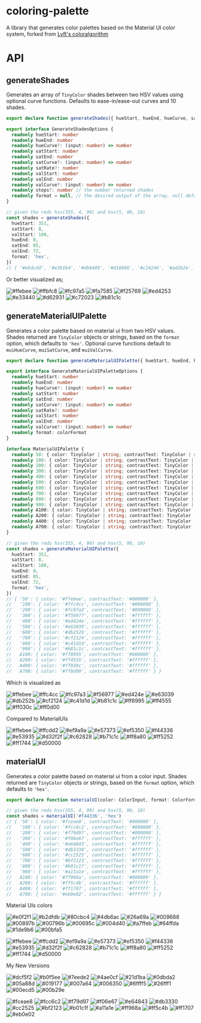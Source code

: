 # coloring-palette
A library that generates color palettes based on the Material UI color system, forked from [Lyft's coloralgorithm](https://github.com/lyft/coloralgorithm)

# API

## generateShades

Generates an array of `TinyColor` shades between two HSV values using optional curve functions. Defaults to ease-in/ease-out curves and 10 shades.

```ts
export declare function generateShades({ hueStart, hueEnd, hueCurve, satStart, satEnd, satCurve, satRate, valStart, valEnd, valCurve, steps, format }: GenerateShadesOptions): Color[];

export interface GenerateShadesOptions {
  readonly hueStart: number
  readonly hueEnd: number
  readonly hueCurve?: (input: number) => number
  readonly satStart: number
  readonly satEnd: number
  readonly satCurve?: (input: number) => number
  readonly satRate?: number
  readonly valStart: number
  readonly valEnd: number
  readonly valCurve?: (input: number) => number
  readonly steps?: number // the number returned shades
  readonly format = null, // the desired output of the array, null defaults to Tinycolor instances
}

// given the reds hsv(355, 4, 90) and hsv(5, 90, 10)
const shades = generateShades({
  hueStart: 351,
  satStart: 8,
  valStart: 100,
  hueEnd: 0,
  satEnd: 85,
  valEnd: 72,
  format: 'hex',
})
// [ '#e6dcdd', '#e3b1b4', '#db8489', '#d16066', '#c24246', '#ad2b2e', '#911c1c', '#6e120f', '#450c08', '#1a0403' ]
```
Or better visualized as;

![#ffebee](https://placehold.it/25/ffebee/000000?text=+)
![#ffbfc8](https://placehold.it/25/ffbfc8/000000?text=+)
![#fc97a5](https://placehold.it/25/fc97a5/000000?text=+)
![#fa7585](https://placehold.it/25/fa7585/000000?text=+)
![#f25769](https://placehold.it/25/f25769/000000?text=+)
![#ed4253](https://placehold.it/25/ed4253/000000?text=+)
![#e33440](https://placehold.it/25/e33440/000000?text=+)
![#d62931](https://placehold.it/25/d62931/000000?text=+)
![#c72023](https://placehold.it/25/c72023/000000?text=+)
![#b81c1c](https://placehold.it/25/b81c1c/000000?text=+)

## generateMaterialUIPalette

Generates a color palette based on material ui from two HSV values. Shades returned are `TinyColor` objects or strings, based on the `format` option, which defaults to `'hex'`. Optional curve functions default to `muiHueCurve`, `muiSatCurve`, and `muiValCurve`.


```ts
export declare function generateMaterialUIPalette({ hueStart, hueEnd, hueCurve, satStart, satEnd, satCurve, satRate, valStart, valEnd, valCurve, format }: GenerateShadesOptions): MaterialUIPalette[];

export interface GenerateMaterialUIPaletteOptions {
  readonly hueStart: number
  readonly hueEnd: number
  readonly hueCurve?: (input: number) => number
  readonly satStart: number
  readonly satEnd: number
  readonly satCurve?: (input: number) => number
  readonly satRate?: number
  readonly valStart: number
  readonly valEnd: number
  readonly valCurve?: (input: number) => number
  readonly format: colorFormat
}

interface MaterialUIPalette {
  readonly 50: { color: TinyColor | string; contrastText: TinyColor | string }
  readonly 100: { color: TinyColor | string; contrastText: TinyColor | string }
  readonly 200: { color: TinyColor | string; contrastText: TinyColor | string }
  readonly 300: { color: TinyColor | string; contrastText: TinyColor | string }
  readonly 400: { color: TinyColor | string; contrastText: TinyColor | string }
  readonly 500: { color: TinyColor | string; contrastText: TinyColor | string }
  readonly 600: { color: TinyColor | string; contrastText: TinyColor | string }
  readonly 700: { color: TinyColor | string; contrastText: TinyColor | string }
  readonly 800: { color: TinyColor | string; contrastText: TinyColor | string }
  readonly 900: { color: TinyColor | string; contrastText: TinyColor | string }
  readonly A100: { color: TinyColor | string; contrastText: TinyColor | string }
  readonly A200: { color: TinyColor | string; contrastText: TinyColor | string }
  readonly A400: { color: TinyColor | string; contrastText: TinyColor | string }
  readonly A700: { color: TinyColor | string; contrastText: TinyColor | string }
}

// given the reds hsv(355, 4, 90) and hsv(5, 90, 10)
const shades = generateMaterialUIPalette({
  hueStart: 351,
  satStart: 8,
  valStart: 100,
  hueEnd: 0,
  satEnd: 85,
  valEnd: 72,
  format: 'hex',
})
// { '50': { color: '#ffebee', contrastText: '#000000' },
//   '100': { color: '#ffc4cc', contrastText: '#000000' },
//   '200': { color: '#fc97a3', contrastText: '#000000' },
//   '300': { color: '#f56977', contrastText: '#ffffff' },
//   '400': { color: '#ed424e', contrastText: '#ffffff' },
//   '500': { color: '#e63039', contrastText: '#ffffff' },
//   '600': { color: '#db252b', contrastText: '#ffffff' },
//   '700': { color: '#cf2124', contrastText: '#ffffff' },
//   '800': { color: '#c41d1d', contrastText: '#ffffff' },
//   '900': { color: '#b81c1c', contrastText: '#ffffff' },
//   A100: { color: '#ff8995', contrastText: '#000000' },
//   A200: { color: '#ff4555', contrastText: '#ffffff' },
//   A400: { color: '#ff030c', contrastText: '#ffffff' },
//   A700: { color: '#ff0d00', contrastText: '#ffffff' } }
```
Which is visualized as

![#ffebee](https://placehold.it/25/ffebee/000000?text=+)
![#ffc4cc](https://placehold.it/25/ffc4cc/000000?text=+)
![#fc97a3](https://placehold.it/25/fc97a3/000000?text=+)
![#f56977](https://placehold.it/25/f56977/000000?text=+)
![#ed424e](https://placehold.it/25/ed424e/000000?text=+)
![#e63039](https://placehold.it/25/e63039/000000?text=+)
![#db252b](https://placehold.it/25/db252b/000000?text=+)
![#cf2124](https://placehold.it/25/cf2124/000000?text=+)
![#c41d1d](https://placehold.it/25/c41d1d/000000?text=+)
![#b81c1c](https://placehold.it/25/b81c1c/000000?text=+)
![#ff8995](https://placehold.it/25/ff8995/000000?text=+)
![#ff4555](https://placehold.it/25/ff4555/000000?text=+)
![#ff030c](https://placehold.it/25/ff030c/000000?text=+)
![#ff0d00](https://placehold.it/25/ff0d00/000000?text=+)

Compared to MaterialUIs

![#ffebee](https://placehold.it/25/ffebee/000000?text=+)
![#ffcdd2](https://placehold.it/25/ffcdd2/000000?text=+)
![#ef9a9a](https://placehold.it/25/ef9a9a/000000?text=+)
![#e57373](https://placehold.it/25/e57373/000000?text=+)
![#ef5350](https://placehold.it/25/ef5350/000000?text=+)
![#f44336](https://placehold.it/25/f44336/000000?text=+)
![#e53935](https://placehold.it/25/e53935/000000?text=+)
![#d32f2f](https://placehold.it/25/d32f2f/000000?text=+)
![#c62828](https://placehold.it/25/c62828/000000?text=+)
![#b71c1c](https://placehold.it/25/b71c1c/000000?text=+)
![#ff8a80](https://placehold.it/25/ff8a80/000000?text=+)
![#ff5252](https://placehold.it/25/ff5252/000000?text=+)
![#ff1744](https://placehold.it/25/ff1744/000000?text=+)
![#d50000](https://placehold.it/25/d50000/000000?text=+)

## materialUI
Generates a color palette based on material ui from a color input. Shades returned are `TinyColor` objects or strings, based on the `format` option, which defaults to `'hex'`.

```ts
export declare function materialUI(color: ColorInput, format: ColorFormat = 'hex'): TinyColor[];

// given the reds hsv(355, 4, 90) and hsv(5, 90, 10)
const shades = materialUI('#f44336', 'hex')
// { '50': { color: '#fceae8', contrastText: '#000000' },
//   '100': { color: '#fcc6c2', contrastText: '#000000' },
//   '200': { color: '#f79d97', contrastText: '#000000' },
//   '300': { color: '#f06e67', contrastText: '#ffffff' },
//   '400': { color: '#e64843', contrastText: '#ffffff' },
//   '500': { color: '#db3330', contrastText: '#ffffff' },
//   '600': { color: '#cc2525', contrastText: '#ffffff' },
//   '700': { color: '#bf2123', contrastText: '#ffffff' },
//   '800': { color: '#b01c1f', contrastText: '#ffffff' },
//   '900': { color: '#a11a1e', contrastText: '#ffffff' },
//   A100: { color: '#ff968a', contrastText: '#000000' },
//   A200: { color: '#ff5c4b', contrastText: '#ffffff' },
//   A400: { color: '#ff1707', contrastText: '#ffffff' },
//   A700: { color: '#eb0e02', contrastText: '#ffffff' } }
```

Material UIs colors

![#e0f2f1](https://placehold.it/25/e0f2f1/000000?text=+)
![#b2dfdb](https://placehold.it/25/b2dfdb/000000?text=+)
![#80cbc4](https://placehold.it/25/80cbc4/000000?text=+)
![#4db6ac](https://placehold.it/25/4db6ac/000000?text=+)
![#26a69a](https://placehold.it/25/26a69a/000000?text=+)
![#009688](https://placehold.it/25/009688/000000?text=+)
![#00897b](https://placehold.it/25/00897b/000000?text=+)
![#00796b](https://placehold.it/25/00796b/000000?text=+)
![#00695c](https://placehold.it/25/00695c/000000?text=+)
![#004d40](https://placehold.it/25/004d40/000000?text=+)
![#a7ffeb](https://placehold.it/25/a7ffeb/000000?text=+)
![#64ffda](https://placehold.it/25/64ffda/000000?text=+)
![#1de9b6](https://placehold.it/25/1de9b6/000000?text=+)
![#00bfa5](https://placehold.it/25/00bfa5/000000?text=+)

![#ffebee](https://placehold.it/25/ffebee/000000?text=+)
![#ffcdd2](https://placehold.it/25/ffcdd2/000000?text=+)
![#ef9a9a](https://placehold.it/25/ef9a9a/000000?text=+)
![#e57373](https://placehold.it/25/e57373/000000?text=+)
![#ef5350](https://placehold.it/25/ef5350/000000?text=+)
![#f44336](https://placehold.it/25/f44336/000000?text=+)
![#e53935](https://placehold.it/25/e53935/000000?text=+)
![#d32f2f](https://placehold.it/25/d32f2f/000000?text=+)
![#c62828](https://placehold.it/25/c62828/000000?text=+)
![#b71c1c](https://placehold.it/25/b71c1c/000000?text=+)
![#ff8a80](https://placehold.it/25/ff8a80/000000?text=+)
![#ff5252](https://placehold.it/25/ff5252/000000?text=+)
![#ff1744](https://placehold.it/25/ff1744/000000?text=+)
![#d50000](https://placehold.it/25/d50000/000000?text=+)

My New Versions

![#dcf5f2](https://placehold.it/25/dcf5f2/000000?text=+)
![#b0f5ee](https://placehold.it/25/b0f5ee/000000?text=+)
![#7eede2](https://placehold.it/25/7eede2/000000?text=+)
![#4ae0cf](https://placehold.it/25/4ae0cf/000000?text=+)
![#21d1ba](https://placehold.it/25/21d1ba/000000?text=+)
![#0dbda2](https://placehold.it/25/0dbda2/000000?text=+)
![#05a88d](https://placehold.it/25/05a88d/000000?text=+)
![#019177](https://placehold.it/25/019177/000000?text=+)
![#007a64](https://placehold.it/25/007a64/000000?text=+)
![#006350](https://placehold.it/25/006350/000000?text=+)
![#6ffff5](https://placehold.it/25/6ffff5/000000?text=+)
![#26fff1](https://placehold.it/25/26fff1/000000?text=+)
![#00ecd5](https://placehold.it/25/00ecd5/000000?text=+)
![#00b29e](https://placehold.it/25/00b29e/000000?text=+)

![#fceae8](https://placehold.it/25/fceae8/000000?text=+)
![#fcc6c2](https://placehold.it/25/fcc6c2/000000?text=+)
![#f79d97](https://placehold.it/25/f79d97/000000?text=+)
![#f06e67](https://placehold.it/25/f06e67/000000?text=+)
![#e64843](https://placehold.it/25/e64843/000000?text=+)
![#db3330](https://placehold.it/25/db3330/000000?text=+)
![#cc2525](https://placehold.it/25/cc2525/000000?text=+)
![#bf2123](https://placehold.it/25/bf2123/000000?text=+)
![#b01c1f](https://placehold.it/25/b01c1f/000000?text=+)
![#a11a1e](https://placehold.it/25/a11a1e/000000?text=+)
![#ff968a](https://placehold.it/25/ff968a/000000?text=+)
![#ff5c4b](https://placehold.it/25/ff5c4b/000000?text=+)
![#ff1707](https://placehold.it/25/ff1707/000000?text=+)
![#eb0e02](https://placehold.it/25/eb0e02/000000?text=+)
